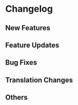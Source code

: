 

[//]: # (This changelog will be part of the release notes)
[//]: # (Please keep anything that isn't part of the changelog above this line and delete unused headings)
[//]: # (Changelog entries should be formatted as unordered lists to ensure consistency when they are collated)

# Changelog

## New Features

## Feature Updates

## Bug Fixes

## Translation Changes

## Others
